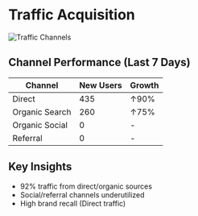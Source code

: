 # Traffic Acquisition
![Traffic Channels](screenshots/traffic_channels.png)

## Channel Performance (Last 7 Days)
| Channel         | New Users | Growth |
|-----------------|-----------|--------|
| Direct          | 435       | ↑90%   |
| Organic Search  | 260       | ↑75%   |
| Organic Social  | 0         | -      |
| Referral        | 0         | -      |

## Key Insights
- 92% traffic from direct/organic sources
- Social/referral channels underutilized
- High brand recall (Direct traffic)